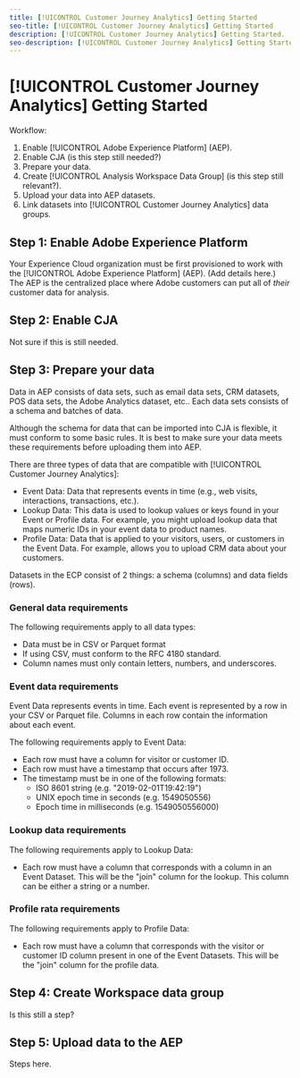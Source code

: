 ```yaml
---
title: [!UICONTROL Customer Journey Analytics] Getting Started
seo-title: [!UICONTROL Customer Journey Analytics] Getting Started
description: [!UICONTROL Customer Journey Analytics] Getting Started.
seo-description: [!UICONTROL Customer Journey Analytics] Getting Started.
---
```


# [!UICONTROL Customer Journey Analytics] Getting Started

Workflow:

1. Enable [!UICONTROL Adobe Experience Platform] (AEP).
1. Enable CJA (is this step still needed?)
1. Prepare your data.
1. Create [!UICONTROL Analysis Workspace Data Group] (is this step still relevant?).
1. Upload your data into AEP datasets.
1. Link datasets into [!UICONTROL Customer Journey Analytics] data groups.

## Step 1: Enable Adobe Experience Platform

Your Experience Cloud organization must be first provisioned to work with the [!UICONTROL Adobe Experience Platform] (AEP). (Add details here.) The AEP is the centralized place where Adobe 
customers can put all of *their* customer data for analysis.

## Step 2: Enable CJA

Not sure if this is still needed.

## Step 3: Prepare your data 

Data in AEP consists of data sets, such as email data sets, CRM datasets, POS data sets, the Adobe Analytics dataset, etc.. Each data sets consists of a schema and batches of data. 

Although the schema for data that can be imported into CJA is flexible, it must conform to some basic rules. It is best to make sure your data meets these requirements before uploading them into AEP. 

There are three types of data that are compatible with [!UICONTROL Customer Journey Analytics]:

* Event Data: Data that represents events in time (e.g., web visits, interactions, transactions, etc.).
* Lookup Data: This data is used to lookup values or keys found in your Event or Profile data. For example, you might upload lookup data that maps numeric IDs in your event data to product names.
* Profile Data: Data that is applied to your visitors, users, or customers in the Event Data. For example, allows you to upload CRM data about your customers.

Datasets in the ECP consist of 2 things: a schema (columns) and data fields (rows). 

### General data requirements

The following requirements apply to all data types:

* Data must be in CSV or Parquet format
* If using CSV, must conform to the RFC 4180 standard.
* Column names must only contain letters, numbers, and underscores.

### Event data requirements

Event Data represents events in time. Each event is represented by a row in your CSV or Parquet file. Columns in each row contain the information about each event.

The following requirements apply to Event Data:

* Each row must have a column for visitor or customer ID.
* Each row must have a timestamp that occurs after 1973.
* The timestamp must be in one of the following formats:
    * ISO 8601 string (e.g. "2019-02-01T19:42:19")
    * UNIX epoch time in seconds (e.g. 1549050556)
    * Epoch time in milliseconds (e.g. 1549050556000)

### Lookup data requirements

The following requirements apply to Lookup Data:

* Each row must have a column that corresponds with a column in an Event Dataset. This will be the "join" column for the lookup. This column can be either a string or a number.

### Profile rata requirements

The following requirements apply to Profile Data:

* Each row must have a column that corresponds with the visitor or customer ID column present in one of the Event Datasets. This will be the "join" column for the profile data.

## Step 4: Create Workspace data group

Is this still a step?

## Step 5: Upload data to the AEP

Steps here.

